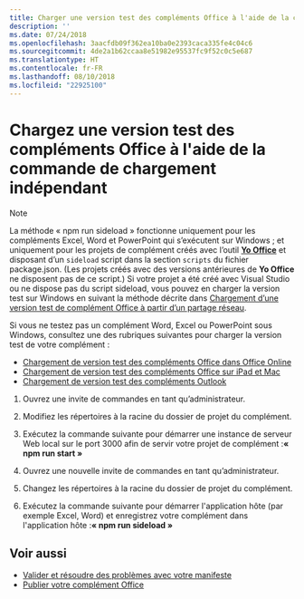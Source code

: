 ```yaml
---
title: Charger une version test des compléments Office à l'aide de la commande de chargement indépendant
description: ''
ms.date: 07/24/2018
ms.openlocfilehash: 3aacfdb09f362ea10ba0e2393caca335fe4c04c6
ms.sourcegitcommit: 4de2a1b62ccaa8e51982e95537fc9f52c0c5e687
ms.translationtype: HT
ms.contentlocale: fr-FR
ms.lasthandoff: 08/10/2018
ms.locfileid: "22925100"
---
```

# <a name="sideload-office-add-ins-for-testing-using-the-sideload-command"></a>Chargez une version test des compléments Office à l'aide de la **commande de chargement indépendant**
 >[!NOTE]
>La méthode « npm run sideload » fonctionne uniquement pour les compléments Excel, Word et PowerPoint qui s’exécutent sur Windows ; et uniquement pour les projets de complément créés avec l’outil [**Yo Office**](https://github.com/OfficeDev/generator-office) et disposant d’un `sideload` script dans la section `scripts` du fichier package.json. (Les projets créés avec des versions antérieures de **Yo Office** ne disposent pas de ce script.) Si votre projet a été créé avec Visual Studio ou ne dispose pas du script sideload, vous pouvez en charger la version test sur Windows en suivant la méthode décrite dans [Chargement d’une version test de complément Office à partir d’un partage réseau](create-a-network-shared-folder-catalog-for-task-pane-and-content-add-ins.md).
>
> Si vous ne testez pas un complément Word, Excel ou PowerPoint sous Windows, consultez une des rubriques suivantes pour charger la version test de votre complément :
> 
> - [Chargement de version test des compléments Office dans Office Online](sideload-office-add-ins-for-testing.md)
> - [Chargement de version test des compléments Office sur iPad et Mac](sideload-an-office-add-in-on-ipad-and-mac.md)
> - [Chargement de version test des compléments Outlook](https://docs.microsoft.com/outlook/add-ins/sideload-outlook-add-ins-for-testing)

1. Ouvrez une invite de commandes en tant qu’administrateur.

2. Modifiez les répertoires à la racine du dossier de projet du complément.

3. Exécutez la commande suivante pour démarrer une instance de serveur Web local sur le port 3000 afin de servir votre projet de complément :**« npm run start »**

4. Ouvrez une nouvelle invite de commandes en tant qu’administrateur.

5. Changez les répertoires à la racine du dossier de projet du complément.

6. Exécutez la commande suivante pour démarrer l'application hôte (par exemple Excel, Word) et enregistrez votre complément dans l'application hôte :**« npm run sideload »**

## <a name="see-also"></a>Voir aussi

- [Valider et résoudre des problèmes avec votre manifeste](troubleshoot-manifest.md)
- [Publier votre complément Office](../publish/publish.md)